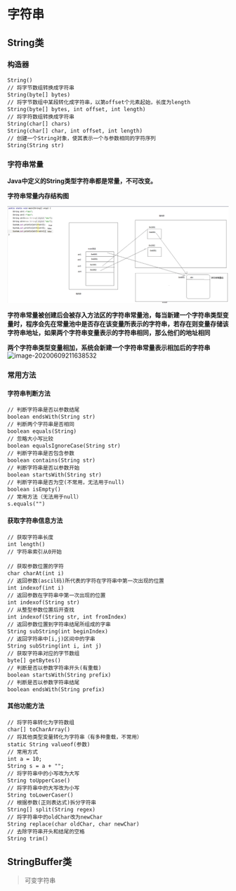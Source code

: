 # 字符串

## String类

### 构造器

```text
String()
// 将字节数组转换成字符串
String(byte[] bytes)
// 将字节数组中某段转化成字符串，以第offset个元素起始，长度为length
String(byte[] bytes, int offset, int length)
// 将字符数组转换成字符串
String(char[] chars)
String(char[] char, int offset, int length)
// 创建一个String对象，使其表示一个与参数相同的字符序列
String(String str)
```

### 字符串常量

**Java中定义的String类型字符串都是常量，不可改变。**

**字符串常量内存结构图**

![](../../img/字符串内存分布图.png)



**字符串常量被创建后会被存入方法区的字符串常量池，每当新建一个字符串类型变量时，程序会先在常量池中是否存在该变量所表示的字符串，若存在则变量存储该字符串地址，如果两个字符串变量表示的字符串相同，那么他们的地址相同**

**两个字符串类型变量相加，系统会新建一个字符串常量表示相加后的字符串**
![image-20200609211638532](https://gitee.com/silent-passer/Img/raw/master/img/image-20200609211638532.png)



### 常用方法

#### 字符串判断方法

```text
// 判断字符串是否以参数结尾
boolean endsWith(String str)
// 判断两个字符串是否相同
boolean equals(String)
// 忽略大小写比较
boolean equalsIgnoreCase(String str)
// 判断字符串是否包含参数
boolean contains(String str)
// 判断字符串是否以参数开始
boolean startsWith(String str)
// 判断字符串是否为空(不常用，无法用于null)
boolean isEmpty()
// 常用方法（无法用于null）
s.equals("")
```

#### 获取字符串信息方法

```text
// 获取字符串长度
int length()
// 字符串索引从0开始

// 获取参数位置的字符
char charAt(int i)
// 返回参数(ascil码)所代表的字符在字符串中第一次出现的位置
int indexof(int i)
// 返回参数在字符串中第一次出现的位置
int indexof(String str)
// 从整型参数位置后开查找
int indexof(String str, int fromIndex)
// 返回参数位置到字符串结尾所组成的字串
String subString(int beginIndex)
// 返回字符串中[i,j)区间中的字串
String subString(int i, int j)
// 获取字符串对应的字节数组
byte[] getBytes()
// 判断是否以参数字符串开头(有重载)
boolean startsWith(String prefix)
// 判断是否以参数字符串结尾
boolean endsWith(String prefix)
```

#### 其他功能方法

```text
// 将字符串转化为字符数组
char[] toCharArray()
// 将其他类型变量转化为字符串（有多种重载，不常用）
static String valueof(参数)
// 常用方式
int a = 10;
String s = a + "";
// 将字符串中的小写改为大写
String toUpperCase()
// 将字符串中的大写改为小写
String toLowerCaser()
// 根据参数(正则表达式)拆分字符串
String[] split(String regex)
// 将字符串中的oldChar改为newChar
String replace(char oldChar, char newChar)
// 去除字符串开头和结尾的空格
String trim()
```


## StringBuffer类

> 可变字符串


